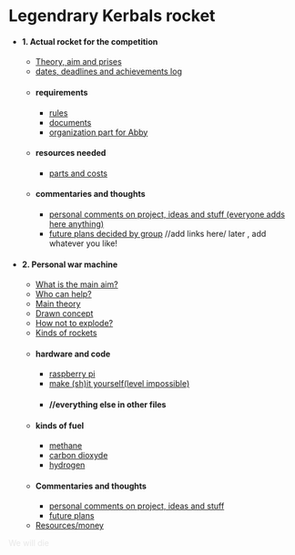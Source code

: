 # Legendrary Kerbals rocket
* #### 1. Actual rocket for the competition
    * [Theory, aim and prises](theory_aim_prices.md)
    * [dates, deadlines and achievements log](dates_deadlines_acheivements.md)
    * #### requirements
        * [rules](rules.md)
        * [documents](documents_required_stuff.md)
        * [organization part for Abby](for_abby.md)
    * #### resources needed
        * [parts and costs](parts_costs.md)
    * #### commentaries and thoughts
        * [personal comments on project, ideas and stuff (everyone adds here anything)](comment_compet.md)
        * [future plans decided by group](futur_plans_comp.md)
//add links here\/ later , add whatever you like!
* #### 2. Personal war machine
    * [What is the main aim?]() 
    * [Who can help?]()
    * [Main theory]()
    * [Drawn concept]() 
    * [How not to explode?]() 
    * [Kinds of rockets]() 
    * #### hardware and code
        * [raspberry pi]()
        * [make (sh)it yourself(level impossible)]()
        * #### //everything else in other files
    * #### kinds of fuel
        * [methane]()
        * [carbon dioxyde]()
        * [hydrogen]()
    * #### Commentaries and thoughts
        * [personal comments on project, ideas and stuff]()
        * [future plans]()
    * [Resources/money]() 
    
    
 <font color="#e8e8e8"> We will die </font>

